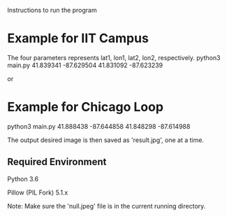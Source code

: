 Instructions to run the program

# Example for IIT Campus
The four parameters represents lat1, lon1, lat2, lon2, respectively.
python3 main.py 41.839341 -87.629504 41.831092 -87.623239
	
or

# Example for Chicago Loop
python3 main.py 41.888438 -87.644858 41.848298 -87.614988

The output desired image is then saved as 'result.jpg', one at a time.


## Required Environment

Python 3.6

Pillow (PIL Fork) 5.1.x

Note: Make sure the 'null.jpeg' file is in the current running directory.






